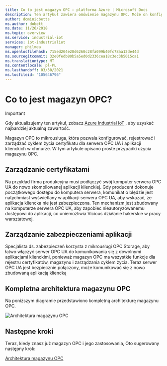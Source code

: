 ```yaml
---
title: Co to jest magazyn OPC — platforma Azure | Microsoft Docs
description: Ten artykuł zawiera omówienie magazynu OPC. Może on konfigurować, rejestrować i zarządzać cyklem życia certyfikatów dla aplikacji OPC UA w chmurze.
author: dominicbetts
ms.author: dobett
ms.date: 11/26/2018
ms.topic: overview
ms.service: industrial-iot
services: iot-industrialiot
manager: philmea
ms.openlocfilehash: 715ed204e28d6260c28fa099b40fc78aa12de44d
ms.sourcegitcommit: 32e0fedb80b5a5ed0d2336cea18c3ec3b5015ca1
ms.translationtype: MT
ms.contentlocale: pl-PL
ms.lasthandoff: 03/30/2021
ms.locfileid: "105646796"
---
```

# <a name="what-is-opc-vault"></a>Co to jest magazyn OPC?

> [!IMPORTANT]
> Gdy aktualizujemy ten artykuł, zobacz [Azure Industrial IoT](https://azure.github.io/Industrial-IoT/) , aby uzyskać najbardziej aktualną zawartość.

Magazyn OPC to mikrousługa, która pozwala konfigurować, rejestrować i zarządzać cyklem życia certyfikatu dla serwera OPC UA i aplikacji klienckich w chmurze. W tym artykule opisano proste przypadki użycia magazynu OPC.

## <a name="certificate-management"></a>Zarządzanie certyfikatami

Na przykład firma produkcyjna musi podłączyć swój komputer serwera OPC UA do nowo skompilowanej aplikacji klienckiej. Gdy producent dokonuje początkowego dostępu do komputera serwera, komunikat o błędzie jest natychmiast wyświetlany w aplikacji serwera OPC UA, aby wskazać, że aplikacja kliencka nie jest zabezpieczona. Ten mechanizm jest zbudowany na komputerze serwera OPC UA, aby zapobiec nieautoryzowanemu dostępowi do aplikacji, co uniemożliwia Vicious działanie hakerskie w pracy warsztatowej.

## <a name="application-security-management"></a>Zarządzanie zabezpieczeniami aplikacji
Specjalista ds. zabezpieczeń korzysta z mikrousługi OPC Storage, aby łatwo włączyć serwer OPC UA do komunikowania się z dowolnymi aplikacjami klienckimi, ponieważ magazyn OPC ma wszystkie funkcje dla rejestru certyfikatów, magazynu i zarządzania cyklem życia. Teraz serwer OPC UA jest bezpiecznie połączony, może komunikować się z nowo zbudowaną aplikacją kliencką

## <a name="the-complete-opc-vault-architecture"></a>Kompletna architektura magazynu OPC
Na poniższym diagramie przedstawiono kompletną architekturę magazynu OPC.

![Architektura magazynu OPC](media/overview-opc-vault-architecture/opc-vault.png)

## <a name="next-steps"></a>Następne kroki

Teraz, kiedy znasz już magazyn OPC i jego zastosowania, Oto sugerowany następny krok:

[Architektura magazynu OPC](overview-opc-vault-architecture.md)